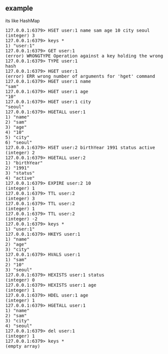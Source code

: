 ## example
its like HashMap
<pre>
127.0.0.1:6379> HSET user:1 name sam age 10 city seoul
(integer) 3
127.0.0.1:6379> keys *
1) "user:1"
127.0.0.1:6379> GET user:1
(error) WRONGTYPE Operation against a key holding the wrong kind of value
127.0.0.1:6379> TYPE user:1
hash
127.0.0.1:6379> HGET user:1
(error) ERR wrong number of arguments for 'hget' command
127.0.0.1:6379> HGET user:1 name
"sam"
127.0.0.1:6379> HGET user:1 age
"10"
127.0.0.1:6379> HGET user:1 city
"seoul"
127.0.0.1:6379> HGETALL user:1
1) "name"
2) "sam"
3) "age"
4) "10"
5) "city"
6) "seoul"
127.0.0.1:6379> HSET user:2 birthYear 1991 status active
(integer) 2
127.0.0.1:6379> HGETALL user:2
1) "birthYear"
2) "1991"
3) "status"
4) "active"
127.0.0.1:6379> EXPIRE user:2 10
(integer) 1
127.0.0.1:6379> TTL user:2
(integer) 3
127.0.0.1:6379> TTL user:2
(integer) 1
127.0.0.1:6379> TTL user:2
(integer) -2
127.0.0.1:6379> keys *
1) "user:1"
127.0.0.1:6379> HKEYS user:1
1) "name"
2) "age"
3) "city"
127.0.0.1:6379> HVALS user:1
1) "sam"
2) "10"
3) "seoul"
127.0.0.1:6379> HEXISTS user:1 status
(integer) 0
127.0.0.1:6379> HEXISTS user:1 age
(integer) 1
127.0.0.1:6379> HDEL user:1 age
(integer) 1
127.0.0.1:6379> HGETALL user:1
1) "name"
2) "sam"
3) "city"
4) "seoul"
127.0.0.1:6379> del user:1
(integer) 1
127.0.0.1:6379> keys *
(empty array)
</pre>
